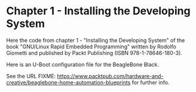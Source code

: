 Chapter 1 - Installing the Developing System
============================================

Here the code from chapter 1 - "Installing the Developing System" of the book
"GNU/Linux Rapid Embedded Programming" written by Rodolfo Giometti
and published by Packt Publishing (ISBN 978-1-78646-180-3).

Here is an U-Boot configuration file for the BeagleBone Black.

See the URL
FIXME: https://www.packtpub.com/hardware-and-creative/beaglebone-home-automation-blueprints
for further info.
